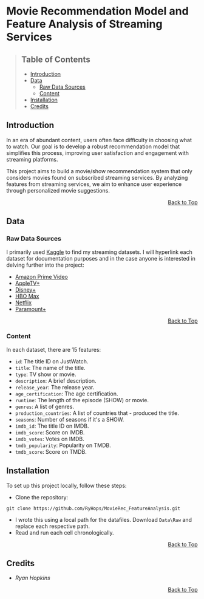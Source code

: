 <a name="top"></a>
# Movie Recommendation Model and Feature Analysis of Streaming Services

> ## Table of Contents
> - [Introduction](#introduction)
> - [Data](#data)
>   - [Raw Data Sources](#raw-data-sources)
>   - [Content](#content)
>  - [Installation](#installation)
> - [Credits](#credits)

## Introduction
In an era of abundant content, users often face difficulty in choosing what to watch. Our goal is to develop a robust recommendation model that simplifies this process, improving user satisfaction and engagement with streaming platforms.


This project aims to build a movie/show recommendation system that only considers movies found on subscribed streaming services. By analyzing features from streaming services, we aim to enhance user experience through personalized movie suggestions.

<div align="right" style="text-align: right;"><a href="#top">Back to Top</a></div>

## Data

### Raw Data Sources
I primarily used [Kaggle](https://www.kaggle.com/) to find my streaming datasets. I will hyperlink each dataset for documentation purposes and in the case anyone is interested in delving further into the project:
- [Amazon Prime Video](https://www.kaggle.com/datasets/victorsoeiro/amazon-prime-tv-shows-and-movies?select=titles.csv)
- [AppleTV+](https://www.kaggle.com/datasets/dgoenrique/apple-tv-movies-and-tv-shows?select=titles.csv)
- [Disney+](https://www.kaggle.com/datasets/victorsoeiro/disney-tv-shows-and-movies?select=titles.csv)
- [HBO Max](https://www.kaggle.com/datasets/dgoenrique/hbo-max-movies-and-tv-shows?select=titles.csv)
- [Netflix](https://www.kaggle.com/datasets/victorsoeiro/netflix-tv-shows-and-movies?select=titles.csv)
- [Paramount+](https://www.kaggle.com/datasets/victorsoeiro/paramount-tv-shows-and-movies?select=titles.csv)

<div align="right" style="text-align: right;"><a href="#top">Back to Top</a></div>

### Content
In each dataset, there are 15 features:

- `id`: The title ID on JustWatch.
- `title`: The name of the title.
- `type`: TV show or movie.
- `description`: A brief description.
- `release_year`: The release year.
- `age_certification`: The age certification.
- `runtime`: The length of the episode (SHOW) or movie.
- `genres`: A list of genres.
- `production_countries`: A list of countries that - produced the title.
- `seasons`: Number of seasons if it's a SHOW.
- `imdb_id`: The title ID on IMDB.
- `imdb_score`: Score on IMDB.
- `imdb_votes`: Votes on IMDB.
- `tmdb_popularity`: Popularity on TMDB.
- `tmdb_score`: Score on TMDB.


## Installation
To set up this project locally, follow these steps:
- Clone the repository:
``` console
git clone https://github.com/RyHops/MovieRec_FeatureAnalysis.git
```
- I wrote this using a local path for the datafiles. Download `Data\Raw` and replace each respective path.
- Read and run each cell chronologically.

<div align="right" style="text-align: right;"><a href="#top">Back to Top</a></div>

## Credits
+ *Ryan Hopkins*

<div align="right" style="text-align: right;"><a href="#top">Back to Top</a></div>
